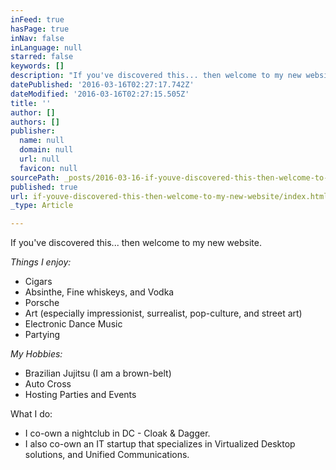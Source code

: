 ```yaml
---
inFeed: true
hasPage: true
inNav: false
inLanguage: null
starred: false
keywords: []
description: "If you've discovered this... then welcome to my new website.\_"
datePublished: '2016-03-16T02:27:17.742Z'
dateModified: '2016-03-16T02:27:15.505Z'
title: ''
author: []
authors: []
publisher:
  name: null
  domain: null
  url: null
  favicon: null
sourcePath: _posts/2016-03-16-if-youve-discovered-this-then-welcome-to-my-new-website.md
published: true
url: if-youve-discovered-this-then-welcome-to-my-new-website/index.html
_type: Article

---
```

If you've discovered this... then welcome to my new website. 

_Things I enjoy:_

* Cigars
* Absinthe, Fine whiskeys, and Vodka
* Porsche
* Art (especially impressionist, surrealist, pop-culture, and street art)
* Electronic Dance Music 
* Partying

_My Hobbies:_

* Brazilian Jujitsu (I am a brown-belt)
* Auto Cross
* Hosting Parties and Events

What I do:

* I co-own a nightclub in DC - Cloak & Dagger.
* I also co-own an IT startup that specializes in Virtualized Desktop solutions, and Unified Communications.